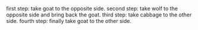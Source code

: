 first step: take goat to the opposite side.
second step: take wolf to the opposite side and bring back the goat.
third step: take cabbage to the other side.
fourth step: finally take goat to the other side.